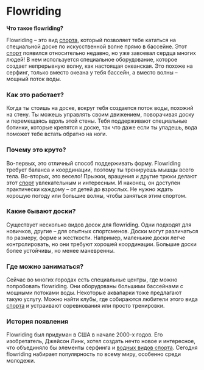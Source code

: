 # Flowriding

**Что такое flowriding?**

Flowriding – это вид [спорта](./sport.md), который позволяет тебе кататься на специальной доске по искусственной волне прямо в бассейне. Этот [спорт](./sport.md) появился относительно недавно, но уже завоевал сердца многих людей! В нем используется специальное оборудование, которое создает непрерывную волну, как настоящая океанская. Это похоже на серфинг, только вместо океана у тебя бассейн, а вместо волны – мощный поток воды.

### Как это работает?

Когда ты стоишь на доске, вокруг тебя создается поток воды, похожий на стену. Ты можешь управлять своим движением, поворачивая доску и перемещаясь вдоль этой стены. Тебя поддерживают специальные ботинки, которые крепятся к доске, так что даже если ты упадешь, вода поможет тебе встать обратно на ноги.

### Почему это круто?

Во-первых, это отличный способ поддерживать форму. Flowriding требует баланса и координации, поэтому ты тренируешь мышцы всего тела. Во-вторых, это весело! Прыжки, вращения и другие трюки делают этот [спорт](./sport.md) увлекательным и интересным. И наконец, он доступен практически каждому – от детей до взрослых. Не нужно ждать хорошую погоду или большие волны, чтобы заняться этим спортом.

### Какие бывают доски?

Существует несколько видов досок для flowriding. Одни подходят для новичков, другие – для опытных спортсменов. Доски могут различаться по размеру, форме и жесткости. Например, маленькие доски легче контролировать, но они требуют хорошей координации. Большие доски более устойчивы, но менее маневренны.

### Где можно заниматься?

Сейчас во многих городах есть специальные центры, где можно попробовать flowriding. Они оборудованы большими бассейнами с мощными потоками воды. Некоторые аквапарки тоже предлагают такую услугу. Можно найти клубы, где собираются любители этого вида [спорта](./sport.md) и устраивают соревнования или просто тренировки.

### История появления

Flowriding был придуман в США в начале 2000-х годов. Его изобретатель, Джейсон Линк, хотел создать нечто новое и интересное, что объединяло бы элементы серфинга и [водных видов спорта](./water_sport.md). Сегодня flowriding набирает популярность по всему миру, особенно среди молодежи.


